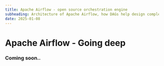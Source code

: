 ```yaml
---
title: Apache Airflow - open source orchestration engine
subheading: Architecture of Apache Airflow, how DAGs help design complex flows and dependencies, and how we can leverage Apache airflow to train a ML Model and monitor.
date: 2025-01-08
---
```


# Apache Airflow - Going deep

### Coming soon..